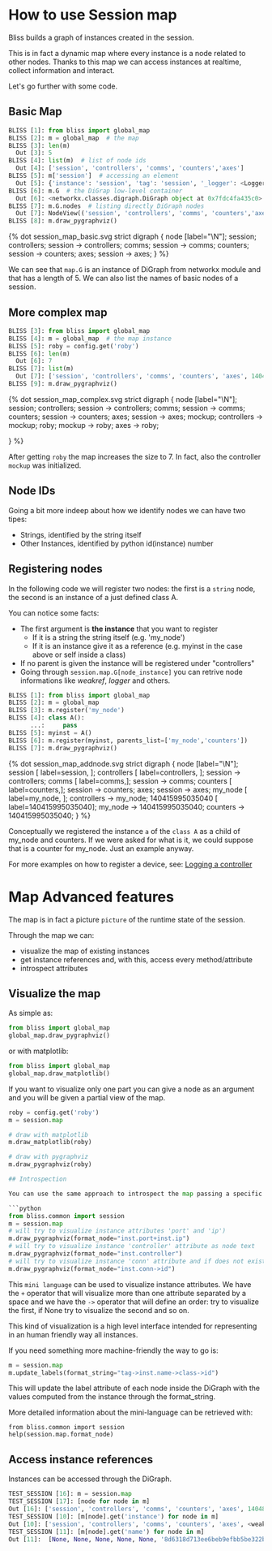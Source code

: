 # How to use Session map

Bliss builds a graph of instances created in the session. 

This is in fact a dynamic map where every instance is a node related to other nodes.
Thanks to this map we can access instances at realtime, collect information and interact.

Let's go further with some code.

## Basic Map

```python
BLISS [1]: from bliss import global_map 
BLISS [2]: m = global_map  # the map
BLISS [3]: len(m)
  Out [3]: 5
BLISS [4]: list(m)  # list of node ids
  Out [4]: ['session', 'controllers', 'comms', 'counters','axes']
BLISS [5]: m['session']  # accessing an element
  Out [5]: {'instance': 'session', 'tag': 'session', '_logger': <Logger session (WARNING)>}
BLISS [6]: m.G  # the DiGrap low-level container
  Out [6]: <networkx.classes.digraph.DiGraph object at 0x7fdc4fa435c0>
BLISS [7]: m.G.nodes  # listing directly DiGraph nodes
  Out [7]: NodeView(('session', 'controllers', 'comms', 'counters','axes'))
BLISS [8]: m.draw_pygraphviz()
```
{% dot session_map_basic.svg
strict digraph  {
	node [label="\N"];
	session;
	controllers;
	session -> controllers;
	comms;
	session -> comms;
	counters;
	session -> counters;
    axes;
    session -> axes;
}
%}

We can see that `map.G` is an instance of DiGraph from networkx module and that has a length of 5.
We can also list the names of basic nodes of a session.


## More complex map

```python
BLISS [3]: from bliss import global_map
BLISS [4]: m = global_map  # the map instance
BLISS [5]: roby = config.get('roby')
BLISS [6]: len(m)
  Out [6]: 7 
BLISS [7]: list(m)
  Out [7]: ['session', 'controllers', 'comms', 'counters', 'axes', 140483187066584, 140483253486984]
BLISS [9]: m.draw_pygraphviz()
```

{% dot session_map_complex.svg
strict digraph  {
	node [label="\N"];
	session;
	controllers;
	session -> controllers;
	comms;
	session -> comms;
	counters;
    session -> counters;
	axes;
    session -> axes;
    mockup;
    controllers -> mockup;
    roby;
    mockup -> roby;
    axes -> roby;

}
%}

After getting `roby` the map increases the size to 7. In fact, also the controller `mockup` was initialized.


## Node IDs

Going a bit more indeep about how we identify nodes we can have two tipes:

* Strings, identified by the string itself
* Other Instances, identified by python id(instance) number

## Registering nodes

In the following code we will register two nodes: the first is a `string` node, the second is an instance of a just defined class A.

You can notice some facts:

 * The first argument is **the instance** that you want to register
    *  If it is a string the string itself (e.g. 'my_node')
    *  If it is an instance give it as a reference (e.g. myinst in the case above or self inside a class)
 * If no parent is given the instance will be registered under "controllers"
 * Going through `session.map.G[node_instance]` you can retrive node informations like *weakref*, *logger* and others.

```python
BLISS [1]: from bliss import global_map
BLISS [2]: m = global_map
BLISS [3]: m.register('my_node')
BLISS [4]: class A():
      ...:     pass
BLISS [5]: myinst = A()
BLISS [6]: m.register(myinst, parents_list=['my_node','counters'])
BLISS [7]: m.draw_pygraphviz()
```
{% dot session_map_addnode.svg
strict digraph  {
	node [label="\N"];
	session	 [ label=session, ];
	controllers	 [ label=controllers, ];
	session -> controllers;
	comms	 [ label=comms,];
	session -> comms;
	counters	 [ label=counters,];
	session -> counters;
    axes;
    session -> axes;
	my_node	 [ label=my_node, ];
	controllers -> my_node;
	140415995035040	 [ label=140415995035040];
	my_node -> 140415995035040;
	counters -> 140415995035040;
}
%}

Conceptually we registered the instance `a` of the `class A` as a child of my_node and counters. If we were asked for what is it, we could suppose that is a counter for my_node. Just an example anyway.

For more examples on how to register a device, see: [Logging a controller](dev_maplog_controller.md)

# Map Advanced features

The map is in fact a picture `picture` of the runtime state of the session.

Through the map we can:

  * visualize the map of existing instances
  * get instance references and, with this, access every method/attribute
  * introspect attributes

## Visualize the map

As simple as:

```python
from bliss import global_map
global_map.draw_pygraphviz()
```

or with matplotlib:

```python
from bliss import global_map
global_map.draw_matplotlib()
```

If you want to visualize only one part you can give a node as an argument
and you will be given a partial view of the map.

```python
roby = config.get('roby')
m = session.map

# draw with matplotlib
m.draw_matplotlib(roby)

# draw with pygraphviz
m.draw_pygraphviz(roby)

## Introspection

You can use the same approach to introspect the map passing a specific argument:

```python
from bliss.common import session
m = session.map
# will try to visualize instance attributes 'port' and 'ip')
m.draw_pygraphviz(format_node="inst.port+inst.ip")
# will try to visualize instance 'controller' attribute as node text
m.draw_pygraphviz(format_node="inst.controller")
# will try to visualize instance 'conn' attribute and if does not exist the id
m.draw_pygraphviz(format_node="inst.conn->id")
```
This `mini language` can be used to visualize instance attributes.
We have the `+` operator that will visualize more than one attribute separated by a space
and we have the `->` operator that will define an order: try to visualize the first, if None
try to visualize the second and so on.

This kind of visualization is a high level interface intended for representing in an human
friendly way all instances.

If you need something more machine-friendly the way to go is:

```python
m = session.map
m.update_labels(format_string="tag->inst.name->class->id")
```

This will update the label attribute of each node inside the DiGraph with the values
computed from the instance through the format_string. 

More detailed information about the mini-language can be retrieved with:

```
from bliss.common import session
help(session.map.format_node)
```

## Access instance references

Instances can be accessed through the DiGraph.

```python
TEST_SESSION [16]: m = session.map
TEST_SESSION [17]: [node for node in m]
Out [16]: ['session', 'controllers', 'comms', 'counters', 'axes', 140483187066584, 140483253486984]
TEST_SESSION [10]: [m[node].get('instance') for node in m]
Out [10]: ['session', 'controllers', 'comms', 'counters', 'axes', <weakref at 0x7fc4ce6c8d18; to 'Mockup' at 0x7fc4ca7646d8>, <weakref at 0x7fc4ce6c8e08; to 'MockupAxis' at 0x7fc4ce6bc588>]
TEST_SESSION [11]: [m[node].get('name') for node in m]
Out [11]:  [None, None, None, None, None, '8d6318d713ee6beb9efbb5be322b8dde', 'roby']
```
